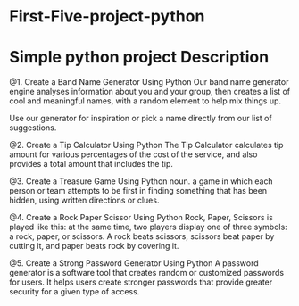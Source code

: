 # First-Five-project-python
# Simple python project Description

@1. Create a Band Name Generator Using Python
Our band name generator engine analyses information about you and your group, then creates a list of cool and meaningful names, with a random element to help mix things up.

Use our generator for inspiration or pick a name directly from our list of suggestions.

@2. Create a Tip Calculator Using Python
The Tip Calculator calculates tip amount for various percentages of the cost of the service, and also provides a total amount that includes the tip.

@3. Create a Treasure Game Using Python
noun. a game in which each person or team attempts to be first in finding something that has been hidden, using written directions or clues.

@4. Create a Rock Paper Scissor Using Python
Rock, Paper, Scissors is played like this: at the same time, two players display one of three symbols: a rock, paper, or scissors. A rock beats scissors, scissors beat paper by cutting it, and paper beats rock by covering it.

@5. Create a Strong Password Generator Using Python
A password generator is a software tool that creates random or customized passwords for users. It helps users create stronger passwords that provide greater security for a given type of access.
